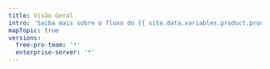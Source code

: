 ```yaml
---
title: Visão Geral
intro: 'Saiba mais sobre o fluxo do {{ site.data.variables.product.prodname_dotcom }} e diferentes maneiras de colaborar e discutir seus projetos.'
mapTopic: true
versions:
  free-pro-team: '*'
  enterprise-server: '*'
---
```


